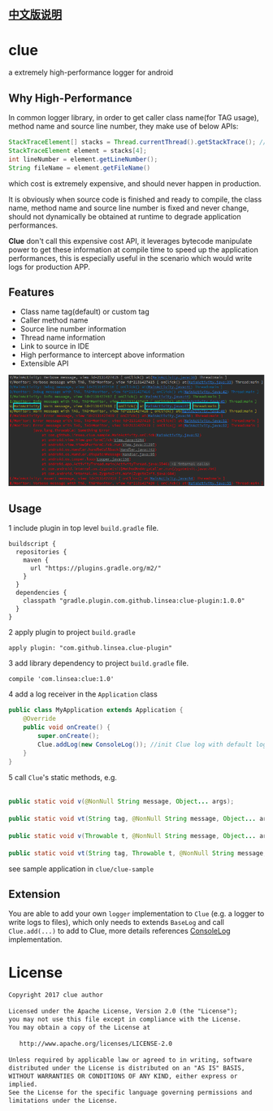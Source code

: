 ## [中文版说明](README_zh.md)

# clue
a extremely high-performance logger for android

## Why High-Performance
In common logger library, in order to get caller class name(for TAG usage),
method name and source line number, they make use of below APIs:
```java
StackTraceElement[] stacks = Thread.currentThread().getStackTrace(); //expensive cost
StackTraceElement element = stacks[4];
int lineNumber = element.getLineNumber();
String fileName = element.getFileName()
```
which cost is extremely expensive, and should never happen in production.

It is obviously when source code is finished and ready to compile, the class name,
method name and source line number is fixed and never change, should not dynamically
be obtained at runtime to degrade application performances.

**Clue** don't call this expensive cost API, it leverages bytecode manipulate power to get
these information at compile time to speed up the application performances, this is especially
useful in the scenario which would write logs for production APP.

## Features
- Class name tag(default) or custom tag
- Caller method name
- Source line number information
- Thread name information
- Link to source in IDE
- High performance to intercept above information
- Extensible API

![](clue.png)

## Usage
1 include plugin in top level `build.gradle` file.
```
buildscript {
  repositories {
    maven {
      url "https://plugins.gradle.org/m2/"
    }
  }
  dependencies {
    classpath "gradle.plugin.com.github.linsea:clue-plugin:1.0.0"
  }
}
```
2 apply plugin to project `build.gradle`
```
apply plugin: "com.github.linsea.clue-plugin"
```
3 add library dependency to project `build.gradle` file.
```
compile 'com.linsea:clue:1.0'
```
4 add a log receiver in the `Application` class
```java
public class MyApplication extends Application {
    @Override
    public void onCreate() {
        super.onCreate();
        Clue.addLog(new ConsoleLog()); //init Clue log with default logcat
    }
}
```
5 call `Clue`'s static methods, e.g.
```java

public static void v(@NonNull String message, Object... args);

public static void vt(String tag, @NonNull String message, Object... args)

public static void v(Throwable t, @NonNull String message, Object... args)

public static void vt(String tag, Throwable t, @NonNull String message, Object... args)
```

see sample application in `clue/clue-sample`

## Extension
You are able to add your own `logger` implementation to `Clue` (e.g. a logger to write logs
to files), which only needs to extends `BaseLog` and call `Clue.add(...)` to add to Clue,
more details references [ConsoleLog](https://github.com/linsea/clue/blob/master/clue/src/main/java/com/github/linsea/clue/ConsoleLog.java) implementation.

# License

    Copyright 2017 clue author

    Licensed under the Apache License, Version 2.0 (the "License");
    you may not use this file except in compliance with the License.
    You may obtain a copy of the License at

       http://www.apache.org/licenses/LICENSE-2.0

    Unless required by applicable law or agreed to in writing, software
    distributed under the License is distributed on an "AS IS" BASIS,
    WITHOUT WARRANTIES OR CONDITIONS OF ANY KIND, either express or implied.
    See the License for the specific language governing permissions and
    limitations under the License.